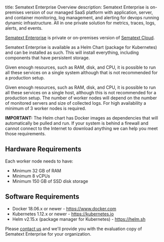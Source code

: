title: Sematext Enterprise Overview
description: Sematext Enterprise is on-premises version of our managed SaaS platform with application, server, and container monitoring, log management, and alerting for devops running dynamic infrastructure. All in one private solution for metrics, traces, logs, alerts, and events. 

<a href="https://sematext.com/enterprise">Sematext Enterprise</a> is private or on-premises version of <a href="https://sematext.com/cloud">Sematext Cloud</a>.

Sematext Enterprise is available as a Helm Chart (package for Kubernetes) and
can be installed as such.  This will install everything, including components
that have persistent storage.

Given enough resources, such as RAM, disk, and CPU, it is possible to
run all these services on a single system although that is not
recommended for a production setup.

Given enough resources, such as RAM, disk, and CPU, it is possible to
run all these services on a single host, although this is not recommended for
a production setup. The number of worker nodes will depend on the number
of monitored servers and size of collected logs. For high availability
a minimum of 3 worker nodes is required.

**IMPORTANT:** The Helm chart has Docker images as dependencies that will
  automatically be pulled and run. If your system is behind a
  firewall and cannot connect to the Internet to download anything we
  can help you meet those requirements.

## Hardware Requirements

Each worker node needs to have:
- Minimum 32 GB of RAM
- Minimum 8 vCPUs
- Minimum 150 GB of SSD disk storage

## Software Requirements
- Docker 18.06.x or newer - https://www.docker.com
- Kubernetes 1.12.x or newer - https://kubernetes.io
- Helm v2.15.x (package manager for Kubernetes) - https://helm.sh

Please [contact us](http://sematext.com/contact) and we'll provide you
with the evaluation copy of Sematext Enterprise for your organization.

<!-- For more information check Sematext Enterprise [FAQ]() and [On-premises vs SaaS deployment]() pages. -->
